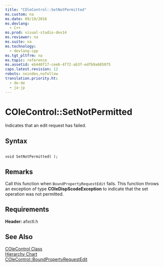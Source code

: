```yaml
---
title: "COleControl::SetNotPermitted"
ms.custom: na
ms.date: 09/19/2016
ms.devlang: 
  - C++
ms.prod: visual-studio-dev14
ms.reviewer: na
ms.suite: na
ms.technology: 
  - devlang-cpp
ms.tgt_pltfrm: na
ms.topic: reference
ms.assetid: eb440f17-cee6-4f72-ab3f-edfb9a685075
caps.latest.revision: 12
robots: noindex,nofollow
translation.priority.ht: 
  - de-de
  - ja-jp
---
```

# COleControl::SetNotPermitted
Indicates that an edit request has failed.  
  
## Syntax  
  
```  
  
void SetNotPermitted( );  
```  
  
## Remarks  
 Call this function when `BoundPropertyRequestEdit` fails. This function throws an exception of type **COleDispScodeException** to indicate that the set operation was not permitted.  
  
## Requirements  
 **Header:** afxctl.h  
  
## See Also  
 [COleControl Class](../vs140/COleControl-Class.md)   
 [Hierarchy Chart](../vs140/Hierarchy-Chart.md)   
 [COleControl::BoundPropertyRequestEdit](../vs140/COleControl--BoundPropertyRequestEdit.md)